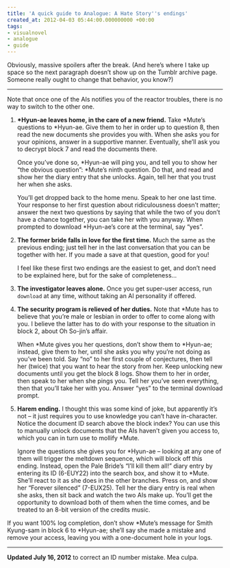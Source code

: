 ```yaml
---
title: 'A quick guide to Analogue: A Hate Story''s endings'
created_at: 2012-04-03 05:44:00.000000000 +00:00
tags:
- visualnovel
- analogue
- guide
---
```


Obviously, massive spoilers after the break. (And here’s where I take up
space so the next paragraph doesn’t show up on the Tumblr archive page.
Someone really ought to change that behavior, you know?)

<!-- more -->

------------------------------------------------------------------------

Note that once one of the AIs notifies you of the reactor troubles,
there is no way to switch to the other one.

1.  **\*Hyun-ae leaves home, in the care of a new friend.** Take
    \*Mute’s questions to \*Hyun-ae. Give them to her in order up to
    question 8, then read the new documents she provides you with. When
    she asks you for your opinions, answer in a supportive manner.
    Eventually, she’ll ask you to decrypt block 7 and read the documents
    there.

    Once you’ve done so, \*Hyun-ae will ping you, and tell you to show
    her “the obvious question”: \*Mute’s ninth question. Do that, and
    read and show her the diary entry that she unlocks. Again, tell her
    that you trust her when she asks.

    You’ll get dropped back to the home menu. Speak to her one last
    time. Your response to her first question about ridiculousness
    doesn’t matter; answer the next two questions by saying that while
    the two of you don’t have a chance together, you can take her with
    you anyway. When prompted to download \*Hyun-ae’s core at the
    terminal, say “yes”.

2.  **The former bride falls in love for the first time.** Much the same
    as the previous ending; just tell her in the last conversation that
    you can be together with her. If you made a save at that question,
    good for you!

    I feel like these first two endings are the easiest to get, and
    don’t need to be explained here, but for the sake of completeness…

3.  **The investigator leaves alone.** Once you get super-user access,
    run `download` at any time, without taking an AI personality if
    offered.

4.  **The security program is relieved of her duties.** Note that \*Mute
    has to believe that you’re male or lesbian in order to offer to come
    along with you. I believe the latter has to do with your response to
    the situation in block 2, about Oh So-jin’s affair.

    When \*Mute gives you her questions, don’t show them to \*Hyun-ae;
    instead, give them to her, until she asks you why you’re not doing
    as you’ve been told. Say “no” to her first couple of conjectures,
    then tell her (twice) that you want to hear the story from her. Keep
    unlocking new documents until you get the block 8 logs. Show them to
    her in order, then speak to her when she pings you. Tell her you’ve
    seen everything, then that you’ll take her with you. Answer “yes” to
    the terminal download prompt.

5.  **Harem ending.** I thought this was some kind of joke, but
    apparently it’s not – it just requires you to use knowledge you
    can’t have in-character. Notice the document ID search above the
    block index? You can use this to manually unlock documents that the
    AIs haven’t given you access to, which you can in turn use to
    mollify \*Mute.

    Ignore the questions she gives you for \*Hyun-ae – looking at any
    one of them will trigger the meltdown sequence, which will block off
    this ending. Instead, open the Pale Bride’s “I’ll kill them all!”
    diary entry by entering its ID (6-EUY22) into the search box, and
    show it to \*Mute. She’ll react to it as she does in the other
    branches. Press on, and show her “Forever silenced” (7-EUX25). Tell
    her the diary entry is real when she asks, then sit back and watch
    the two AIs make up. You’ll get the opportunity to download both of
    them when the time comes, and be treated to an 8-bit version of the
    credits music.

If you want 100% log completion, don’t show \*Mute’s message for Smith
Kyung-sam in block 6 to \*Hyun-ae; she’ll say she made a mistake and
remove your access, leaving you with a one-document hole in your logs.

------------------------------------------------------------------------

**Updated July 16, 2012** to correct an ID number mistake. Mea culpa.
